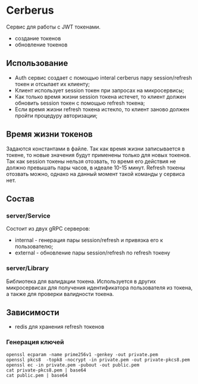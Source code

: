 
# Cerberus

Сервис для работы с JWT токенами.

- создание токенов
- обновление токенов

## Использование

- Auth сервис создает с помощью interal сerberus пару session/refresh токен и отсылает их клиенту;
- Клиент использует session токен при запросах на микросервисы;
- Как только время жизни session токена истечет, то клиент должен обновить session токен с помощью refresh токена;
- Если время жизни refresh токена истекло, то клиент заново должен пройти процедуру авторизации;

## Время жизни токенов

Задаются константами в файле. Так как время жизни записывается в токене, то новые значения будут применены только для
новых токенов. Так как session токены нельзя отозвать, то время его действия не должно превышать пары часов, в идеале
10-15 минут. Refresh токены отозвать можно, однако на данный момент такой команды у сервиса нет.

## Состав

### server/Service

Состоит из двух gRPC серверов:

- internal - генерация пары session/refresh и привязка его к пользователю;
- external - обновление пары session/refresh по refresh токену

### server/Library

Библиотека для валидации токена. Используется в других микросервисах для получения идентификатора пользователя из
токена, а также для проверки валидности токена.

## Зависимости

- redis для хранения refresh токенов

### Генерация ключей

```shell
openssl ecparam -name prime256v1 -genkey -out private.pem
openssl pkcs8  -topk8 -nocrypt -in private.pem -out private-pkcs8.pem 
openssl ec -in private.pem -pubout -out public.pem
cat private-pkcs8.pem | base64 
cat public.pem | base64
```
